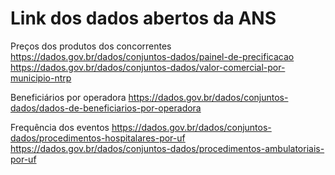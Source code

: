 # Link dos dados abertos da ANS

Preços dos produtos dos concorrentes
https://dados.gov.br/dados/conjuntos-dados/painel-de-precificacao
https://dados.gov.br/dados/conjuntos-dados/valor-comercial-por-municipio-ntrp

Beneficiários por operadora
https://dados.gov.br/dados/conjuntos-dados/dados-de-beneficiarios-por-operadora

Frequência dos eventos
https://dados.gov.br/dados/conjuntos-dados/procedimentos-hospitalares-por-uf
https://dados.gov.br/dados/conjuntos-dados/procedimentos-ambulatoriais-por-uf
